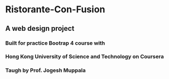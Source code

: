 # Ristorante-Con-Fusion
## A web design project 
### Built for practice Bootrap 4 course with 
### Hong Kong University of Science and Technology on Coursera
### Taugh by Prof. Jogesh Muppala
